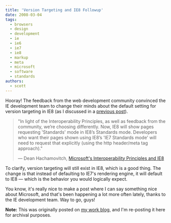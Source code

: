 ```yaml
---
title: 'Version Targeting and IE8 Followup'
date: 2008-03-04
tags:
  - browsers
  - design
  - development
  - ie
  - ie6
  - ie7
  - ie8
  - markup
  - meta
  - microsoft
  - software
  - standards
authors:
  - scott
---
```


Hooray! The feedback from the web development community convinced the IE development team to change their minds about the default setting for version targeting in IE8 (as I discussed in a [previous post](/blog/2008/version-targeting-and-ie8/)).

> "In light of the Interoperability Principles, as well as feedback from the community, we’re choosing differently. Now, IE8 will show pages requesting 'Standards' mode in IE8’s Standards mode. Developers who want their pages shown using IE8’s 'IE7 Standards mode' will need to request that explicitly (using the http header/meta tag approach)."
>
> — Dean Hachamovitch, [Microsoft's Interoperability Principles and IE8](http://blogs.msdn.com/ie/archive/2008/03/03/microsoft-s-interoperability-principles-and-ie8.aspx)

To clarify, version targeting will still exist in IE8, which is a good thing. The change is that instead of defaulting to IE7's rendering engine, it will default to IE8 — which is the behavior you would logically expect.

You know, it's really nice to make a post where I can say something nice about Microsoft, and that's been happening a lot more often lately, thanks to the IE development team. Way to go, guys!

**Note:** This was originally posted on [my work blog](http://blogs.popart.com/scott-vandehey/), and I'm re-posting it here for archival purposes.
